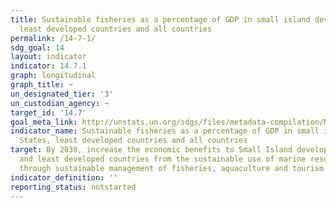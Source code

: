 ```yaml
---
title: Sustainable fisheries as a percentage of GDP in small island developing States,
  least developed countries and all countries
permalink: /14-7-1/
sdg_goal: 14
layout: indicator
indicator: 14.7.1
graph: longitudinal
graph_title: ~
un_designated_tier: '3'
un_custodian_agency: ~
target_id: '14.7'
goal_meta_link: http://unstats.un.org/sdgs/files/metadata-compilation/Metadata-Goal-14.pdf
indicator_name: Sustainable fisheries as a percentage of GDP in small island developing
  States, least developed countries and all countries
target: By 2030, increase the economic benefits to Small Island developing States
  and least developed countries from the sustainable use of marine resources, including
  through sustainable management of fisheries, aquaculture and tourism.
indicator_definition: ''
reporting_status: notstarted
---
```

